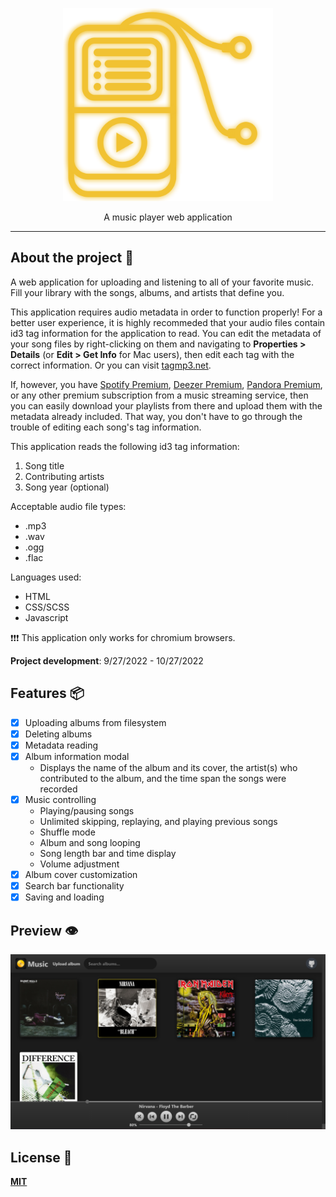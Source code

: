 <p align="center">
  <img src="https://github.com/KennethOnuorah/Javascript-Music/blob/main/README_logo.png" width="336" height="309">
</p>

<p align="center">
  A music player web application
</p>

------

## About the project 🔎

A web application for uploading and listening to all of your favorite music. Fill your library with the songs, albums, and artists that define you.

This application requires audio metadata in order to function properly! For a better user experience, it is highly recommeded that your audio files contain id3 tag information for the application to read. You can edit the metadata of your song files by right-clicking on them and navigating to **Properties > Details** (or **Edit > Get Info** for Mac users), then edit each tag with the correct information. Or you can visit [tagmp3.net](https://tagmp3.net/).

If, however, you have [Spotify Premium](https://www.spotify.com/us/premium/), [Deezer Premium](https://www.deezer.com/us/offers/premium), [Pandora Premium](https://www.pandora.com/upgrade/premium), or any other premium subscription from a music streaming service, then you can easily download your playlists from there and upload them with the metadata already included. That way, you don't have to go through the trouble of editing each song's tag information.

This application reads the following id3 tag information:
1. Song title
2. Contributing artists
3. Song year (optional)

Acceptable audio file types:
* .mp3
* .wav
* .ogg
* .flac

Languages used:
* HTML
* CSS/SCSS
* Javascript

❗❗❗ This application only works for chromium browsers.

**Project development**: 9/27/2022 - 10/27/2022

## Features 📦️
- [x] Uploading albums from filesystem
- [x] Deleting albums
- [x] Metadata reading
- [x] Album information modal
  * Displays the name of the album and its cover, the artist(s) who contributed to the album, and the time span the songs were recorded
- [x] Music controlling
  * Playing/pausing songs
  * Unlimited skipping, replaying, and playing previous songs
  * Shuffle mode
  * Album and song looping
  * Song length bar and time display
  * Volume adjustment
- [x] Album cover customization
- [x] Search bar functionality
- [x] Saving and loading

## Preview 👁️

![readme_preview](https://github.com/KennethOnuorah/Javascript-Music/blob/main/app_screenshot.png)

## License 📜
[**MIT**](https://github.com/KennethOnuorah/Javascript-Music/blob/main/LICENSE)
